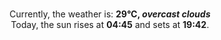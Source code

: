 <p  align="center"><br/>Currently, the weather is: <b> 29°C, <i>overcast clouds</i></b></br>Today, the sun rises at <b>04:45</b> and sets at <b>19:42</b>.</p>
